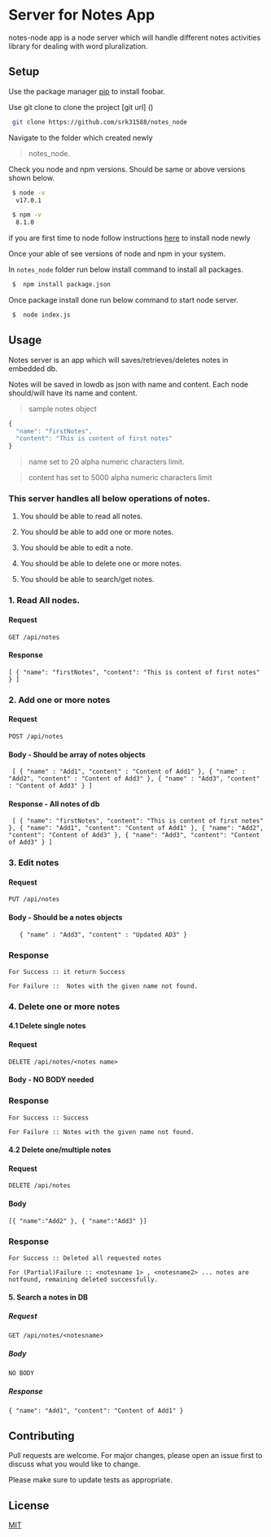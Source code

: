 #  Server for Notes App

notes-node app is a node server which will handle  different notes activities library for dealing with word pluralization.

## Setup

Use the package manager [pip](https://pip.pypa.io/en/stable/) to install foobar.

Use git clone to clone the project [git url] ()

```bash
 git clone https://github.com/srk31588/notes_node
```
Navigate to the folder which created newly

>notes_node.

Check you node and npm versions. Should be same or above versions shown below.
```bash
 $ node -v
  v17.0.1
```
```bash
 $ npm -v
  8.1.0
```
if you are first time to node follow instructions [here](https://www.geeksforgeeks.org/installation-of-node-js-on-windows/?ref=lbp) to install node newly

Once your able of see versions of node and npm in your system.

In `notes_node` folder run below install command to install all packages.
```bash
 $  npm install package.json
```

Once package install done run below command to start node server.

```bash
 $  node index.js
```

## Usage

Notes server is an app which will saves/retrieves/deletes notes in embedded db.

Notes will be saved in lowdb as json with name and content. Each node should/will have its name and content.

>sample notes object
```javascript
{
  "name": "firstNotes",
  "content": "This is content of first notes"
}
```
> name set to 20 alpha numeric characters limit.

> content has set to 5000 alpha numeric characters limit
### This server handles all below operations of notes.

1. You should be able to read all notes.

2. You should be able to add one or more notes.

3. You should be able to edit a note.

4. You should be able to delete one or more notes.

5. You should be able to search/get notes.

### 1. Read All nodes.

   #### Request
`GET /api/notes`
 #### Response
`[
    {
        "name": "firstNotes",
        "content": "This is content of first notes"
    }
]`

### 2. Add one or more notes
 #### Request
`POST /api/notes`
#### Body - Should be array of notes objects
` [
	{
	"name" : "Add1",
	"content" : "Content of Add1"
	},
	{
	"name" : "Add2",
	"content" : "Content of Add3"
	},
	{
	"name" : "Add3",
	"content" : "Content of Add3"
	}
]`
 #### Response - All notes of db
` [
    {
        "name": "firstNotes",
        "content": "This is content of first notes"
    },
    {
        "name": "Add1",
        "content": "Content of Add1"
    },
    {
        "name": "Add2",
        "content": "Content of Add3"
    },
    {
        "name": "Add3",
        "content": "Content of Add3"
    }
]`

### 3. Edit notes
 #### Request
`PUT /api/notes`
#### Body - Should be a notes objects
`	{
	"name" : "Add3",
	"content" : "Updated AD3"
	}`
### Response
`For Success :: it return Success`

`For Failure ::  Notes with the given name not found.`

### 4. Delete one or more notes

#### 4.1 Delete single notes
  #### Request
`DELETE /api/notes/<notes name>`
#### Body - NO BODY needed

### Response
`For Success :: Success`

`For Failure :: Notes with the given name not found. `

#### 4.2 Delete one/multiple notes
  #### Request
`DELETE /api/notes`
#### Body
`[{
	"name":"Add2"
},
{
	"name":"Add3"
}]`

### Response
`For Success :: Deleted all requested notes`

`For (Partial)Failure :: <notesname 1> , <notesname2> ... notes are notfound, remaining deleted successfully.`

#### 5. Search a notes in DB
##### Request
`GET /api/notes/<notesname>`
##### Body
`NO BODY`
##### Response
`{
    "name": "Add1",
    "content": "Content of Add1"
}`

## Contributing
Pull requests are welcome. For major changes, please open an issue first to discuss what you would like to change.

Please make sure to update tests as appropriate.

## License
[MIT](https://choosealicense.com/licenses/mit/)
